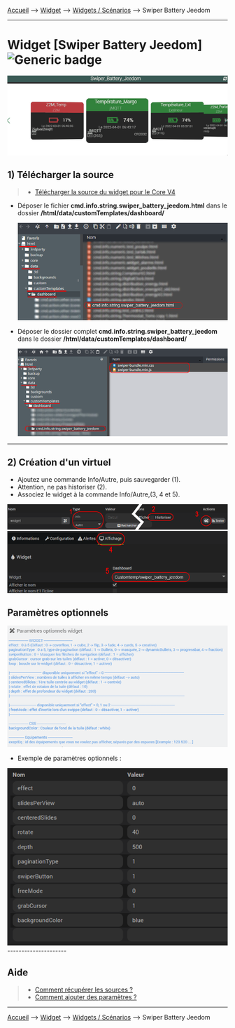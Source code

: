 
<a href="{{site.url}}/documentation">Accueil</a> --> <a href="{{site.url}}/documentation/{{site.widget}}">Widget</a> --> <a href="{{site.url}}/documentation/{{site.widget}}/fr_FR/widget_scenario">Widgets / Scénarios</a> --> Swiper Battery Jeedom

------------

# Widget [Swiper Battery Jeedom] ![Generic badge](https://img.shields.io/badge/Version-4.4%20Full%20JS-green.svg)

<img src="../../../images/swiper_battery_jeedom/capture1.gif" alt="Swiper Battery Jeedom" />

## 1) Télécharger la source

> - <a href="{{site.url_git}}/WIDGET_cmd.info.sting.swiper_battery_jeedom" target="_blank">Télécharger la source du widget pour le Core V4</a>

- Déposer le fichier <b>cmd.info.string.swiper_battery_jeedom.html</b> dans le dossier <b>/html/data/customTemplates/dashboard/</b>

  <img src="../../../images/swiper_battery_jeedom/capture3.png" alt="Téléchargement du widget" />

- Déposer le dossier complet <b>cmd.info.string.swiper_battery_jeedom</b> dans le dossier <b>/html/data/customTemplates/dashboard/</b>

  <img src="../../../images/swiper_battery_jeedom/capture4.png" alt="Téléchargement du widget" />
------------------------

## 2) Création d'un virtuel

- Ajoutez une commande Info/Autre, puis sauvegarder (1).
- Attention, ne pas historiser (2).
- Associez le widget à la commande Info/Autre,(3, 4 et 5).

<img src="../../../images/swiper_battery_jeedom/installation_virtuel2.png" alt="Virtuel 1" />
<img src="../../../images/swiper_battery_jeedom/installation_virtuel3.png" alt="Virtuel 2" />


## Paramètres optionnels

<img src="../../../images/swiper_battery_jeedom/parametres.png" alt="Paramètre 1" />

- Exemple de paramètres optionnels :

<img src="../../../images/swiper_battery_jeedom/installation_virtuel4.png" alt="Paramètre 2" />
---------------------

## Aide
> - [Comment récupérer les sources ?]({{site.url}}/documentation/{{site.help}}/fr_FR/download)
> - [Comment ajouter des paramètres ?]({{site.url}}/documentation/{{site.help}}/fr_FR/application)

-------------------

<a href="{{site.url}}/documentation">Accueil</a> --> <a href="{{site.url}}/documentation/{{site.widget}}">Widget</a> --> <a href="{{site.url}}/documentation/{{site.widget}}/fr_FR/widget_scenario">Widgets / Scénarios</a> --> Swiper Battery Jeedom
